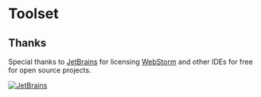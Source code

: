 # Toolset

## Thanks

Special thanks to [JetBrains](https://www.jetbrains.com/?from=Toolset) for licensing [WebStorm](https://www.jetbrains.com/webstorm/) and other IDEs for free for open source projects.

[![JetBrains](https://resources.jetbrains.com/storage/products/company/brand/logos/jb_beam.svg)](https://www.jetbrains.com/?from=Toolset)

